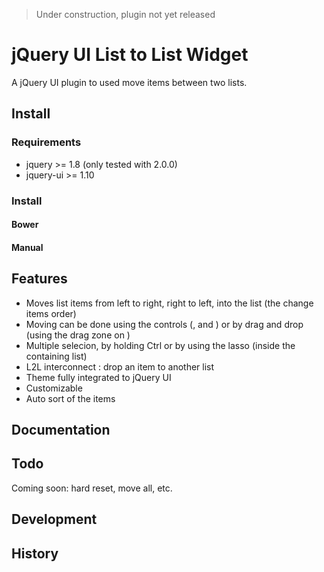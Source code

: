 
> Under construction, plugin not yet released

# jQuery UI List to List Widget

A jQuery UI plugin to used move items between two lists.

## Install

### Requirements

 - jquery >= 1.8 (only tested with 2.0.0)
 - jquery-ui >= 1.10 

### Install 

#### Bower

#### Manual 

## Features

- Moves list items from left to right, right to left, into the list (the change items order)
- Moving can be done using the controls (, and ) or by drag and drop (using the drag zone on )
- Multiple selecion, by holding Ctrl or by using the lasso (inside the containing list)
- L2L interconnect : drop an item to another list
- Theme fully integrated to jQuery UI
- Customizable
- Auto sort of the items

## Documentation

## Todo

Coming soon: hard reset, move all, etc.

## Development

## History